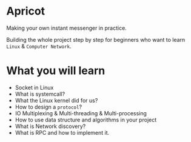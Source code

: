 # Apricot

Making your own instant messenger in practice.

Building the whole project step by step for beginners who want to learn `Linux` & `Computer Network`. 

# What you will learn

- Socket in Linux
- What is systemcall?
- What the Linux kernel did for us?
- How to design a `protocol`?
- IO Multiplexing & Multi-threading & Multi-processing
- How to use data structure and algorithms in your project
- What is Network discovery?
- What is RPC and how to implement it.

